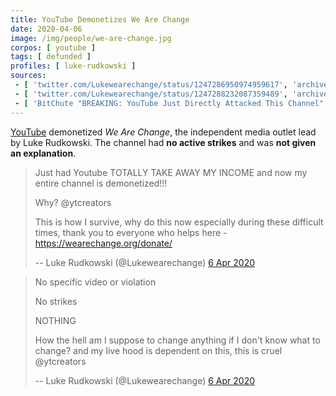 ```yaml
---
title: YouTube Demonetizes We Are Change
date: 2020-04-06
image: /img/people/we-are-change.jpg
corpos: [ youtube ]
tags: [ defunded ]
profiles: [ luke-rudkowski ]
sources:
 - [ 'twitter.com/Lukewearechange/status/1247286950974959617', 'archive.is/jBoyt' ]
 - [ 'twitter.com/Lukewearechange/status/1247288232087359489', 'archive.is/04yaT' ]
 - [ 'BitChute "BREAKING: YouTube Just Directly Attacked This Channel" by We Are Change (7 Apr 2020)', 'www.bitchute.com/video/F-QOb-lvSx8/' ]
---
```


[YouTube](/youtube/) demonetized _We Are Change_, the independent media outlet
lead by Luke Rudkowski. The channel had **no active strikes** and was **not
given an explanation**.

> Just had Youtube TOTALLY TAKE AWAY MY INCOME and now my entire channel is
> demonetized!!!
>
> Why? @ytcreators
>
> This is how I survive, why do this now especially during these difficult
> times, thank you to everyone who helps here - https://wearechange.org/donate/
>
> -- Luke Rudkowski (@Lukewearechange) [6 Apr 2020](https://archive.is/jBoyt)

> No specific video or violation 
>
> No strikes 
>
> NOTHING 
>
> How the hell am I suppose to change anything if I don't know what to change?
> and my live hood is dependent on this, this is cruel @ytcreators
>
> -- Luke Rudkowski (@Lukewearechange) [6 Apr 2020](https://archive.is/04yaT)
